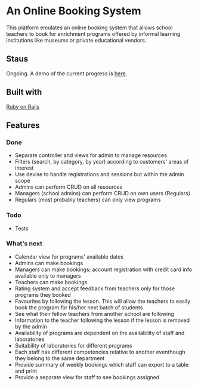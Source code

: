 # An Online Booking System

This platform emulates an online booking system that allows school teachers to book for enrichment programs offered by informal learning institutions like museums or private educational vendors.

## Staus

Ongoing. A demo of the current progress is [here](https://online-booking-system.herokuapp.com).

## Built with

[Ruby on Rails](http://rubyonrails.org/)

## Features

### Done

* Separate controller and views for admin to manage resources
* Filters (search, by category, by year) according to customers' areas of interest
* Use devise to handle registrations and sessions but within the admin scope
* Admins can perform CRUD on all resources
* Managers (school admins) can perform CRUD on own users (Regulars)
* Regulars (most probably teachers) can only view programs

### Todo
* Tests

### What's next
* Calendar view for programs' available dates
* Admins can make bookings
* Managers can make bookings; account registration with credit card info available only to managers
* Teachers can make bookings
* Rating system and accept feedback from teachers only for those programs they booked
* Favourites by following the lesson. This will allow the teachers to easily book the program for his/her next batch of students
* See what their fellow teachers from another school are following
* Information to the teacher following the lesson if the lesson is removed by the admin
* Availability of programs are dependent on the availability of staff and laboratories
* Suitability of laboratories for different programs
* Each staff has different competencies relative to another eventhough they belong to the same department
* Provide summary of weekly bookings which staff can export to a table and print
* Provide a separate view for staff to see bookings assigned
